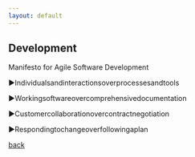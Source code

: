 ```yaml
---
layout: default
---
```


## Development

Manifesto for Agile Software Development 

▶Individualsandinteractionsoverprocessesandtools

▶Workingsoftwareovercomprehensivedocumentation

▶Customercollaborationovercontractnegotiation

▶Respondingtochangeoverfollowingaplan 

[back](./)
